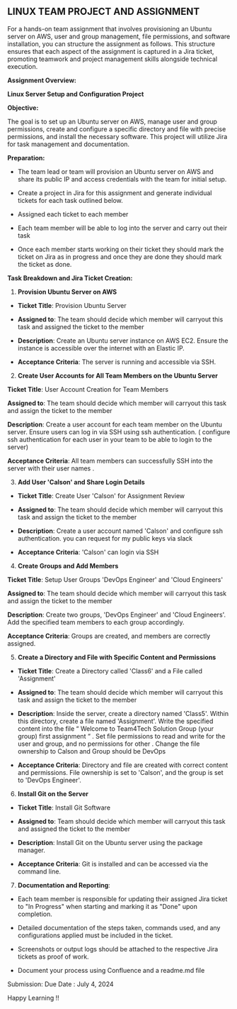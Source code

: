 ## LINUX TEAM PROJECT AND ASSIGNMENT
 

For a hands-on team assignment that involves provisioning an Ubuntu server on AWS, user and group management, file permissions, and software installation, you can structure the assignment as follows. This structure ensures that each aspect of the assignment is captured in a Jira ticket, promoting teamwork and project management skills alongside technical execution.

**Assignment Overview:**

**Linux Server Setup and Configuration Project**

**Objective:**

The goal is to set up an Ubuntu server on AWS, manage user and group permissions, create and configure a specific directory and file with precise permissions, and install the necessary software. This project will utilize Jira for task management and documentation.

 

**Preparation:**

+ The team lead or team will provision an Ubuntu server on AWS and share its public IP and access credentials with the team for initial setup.

+ Create a project in Jira for this assignment and generate individual tickets for each task outlined below.

+ Assigned each ticket to each member

+ Each team member will be able to log into the server and carry out their task

+ Once each member starts working on their ticket they should mark the ticket on Jira as in progress and once they are done they should mark the ticket as done.

**Task Breakdown and Jira Ticket Creation:**
 

1. **Provision Ubuntu Server on AWS**

+ **Ticket Title**: Provision Ubuntu Server

+ **Assigned to**: The team should decide which member will carryout this task and assigned the ticket to the member

+ **Description**: Create an Ubuntu server instance on AWS EC2. Ensure the instance is accessible over the internet with an Elastic IP.

+ **Acceptance Criteria**: The server is running and accessible via SSH.

 

2. **Create User Accounts for All Team Members on the Ubuntu Server**

**Ticket Title**: User Account Creation for Team Members

**Assigned to**: The team should decide which member will carryout this task and assign the ticket to the member

**Description**: Create a user account for each team member on the Ubuntu server. Ensure users can log in via SSH using ssh  authentication. ( configure ssh authentication for each user in your team to be able to login to the server)

**Acceptance Criteria**: All team members can successfully SSH into the server with their user names .

 

3. **Add User 'Calson' and Share Login Details**

+ **Ticket Title**: Create User 'Calson' for Assignment Review

+ **Assigned to**: The team should decide which member will carryout this task and assign the ticket to the member

+ **Description**: Create a user account named 'Calson' and configure ssh authentication. you can request for my public keys via slack

+ **Acceptance Criteria**: 'Calson' can login via SSH

 

4. **Create Groups and Add Members**

**Ticket Title**: Setup User Groups 'DevOps Engineer' and 'Cloud Engineers'

**Assigned to**: The team should decide which member will carryout this task and assign the ticket to the member

**Description**: Create two groups, 'DevOps Engineer' and 'Cloud Engineers'. Add the specified team members to each group accordingly.

**Acceptance Criteria**: Groups are created, and members are correctly assigned.

 

5. **Create a Directory and File with Specific Content and Permissions**

+ **Ticket Title**: Create a Directory called 'Class6' and a File called 'Assignment'

+ **Assigned to**: The team should decide which member will carryout this task and assign the ticket to the member

+ **Description**: Inside the server, create a directory named 'Class5'. Within this directory, create a file named 'Assignment'. Write the specified content into the file “ Welcome to Team4Tech Solution Group (your group) first assignment “ . Set file permissions to read and write for the user and group, and no permissions for other . Change the file ownership to Calson and Group should be DevOps

+ **Acceptance Criteria**: Directory and file are created with correct content and permissions. File ownership is set to 'Calson', and the group is set to 'DevOps Engineer'.

 

6. **Install Git on the Server**

+ **Ticket Title**: Install Git Software

+ **Assigned to**: Team should decide which member will carryout this task and assigned the ticket to the member

+ **Description**: Install Git on the Ubuntu server using the package manager.

+ **Acceptance Criteria**: Git is installed and can be accessed via the command line.

 

7. **Documentation and Reporting**:

+ Each team member is responsible for updating their assigned Jira ticket to "In Progress" when starting and marking it as "Done" upon completion.

+ Detailed documentation of the steps taken, commands used, and any configurations applied must be included in the ticket.

+ Screenshots or output logs should be attached to the respective Jira tickets as proof of work.

+ Document your process using Confluence and a readme.md file

Submission:
Due Date : July 4, 2024

 

Happy Learning !!